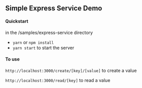 ## Simple Express Service Demo

#### Quickstart
in the /samples/express-service directory
* `yarn` or `npm install`
* `yarn start` to start the server

#### To use
`http://localhost:3000/create/[key]/[value]` to create a value

`http://localhost:3000/read/[key]` to read a value